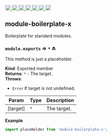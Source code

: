 <a
  href="https://travis-ci.org/Xotic750/module-boilerplate-x"
  title="Travis status">
<img
  src="https://travis-ci.org/Xotic750/module-boilerplate-x.svg?branch=master"
  alt="Travis status" height="18">
</a>
<a
  href="https://david-dm.org/Xotic750/module-boilerplate-x"
  title="Dependency status">
<img src="https://david-dm.org/Xotic750/module-boilerplate-x/status.svg"
  alt="Dependency status" height="18"/>
</a>
<a
  href="https://david-dm.org/Xotic750/module-boilerplate-x?type=dev"
  title="devDependency status">
<img src="https://david-dm.org/Xotic750/module-boilerplate-x/dev-status.svg"
  alt="devDependency status" height="18"/>
</a>
<a
  href="https://badge.fury.io/js/module-boilerplate-x"
  title="npm version">
<img src="https://badge.fury.io/js/module-boilerplate-x.svg"
  alt="npm version" height="18">
</a>
<a
  href="https://www.jsdelivr.com/package/npm/module-boilerplate-x"
  title="jsDelivr hits">
<img src="https://data.jsdelivr.com/v1/package/npm/module-boilerplate-x/badge?style=rounded"
  alt="jsDelivr hits" height="18">
</a>
<a
  href="https://bettercodehub.com/results/Xotic750/module-boilerplate-x"
  title="bettercodehub score">
<img src="https://bettercodehub.com/edge/badge/Xotic750/module-boilerplate-x?branch=master"
  alt="bettercodehub score" height="18">
</a>
<a
  href="https://coveralls.io/github/Xotic750/module-boilerplate-x?branch=master"
  title="Coverage Status">
<img src="https://coveralls.io/repos/github/Xotic750/module-boilerplate-x/badge.svg?branch=master"
  alt="Coverage Status" height="18">
</a>

<a name="module_module-boilerplate-x"></a>

## module-boilerplate-x

Boilerplate for standard modules.

<a name="exp_module_module-boilerplate-x--module.exports"></a>

### `module.exports` ⇒ <code>\*</code> ⏏

This method is just a placeholder.

**Kind**: Exported member  
**Returns**: <code>\*</code> - The target.  
**Throws**:

- <code>Error</code> If target is not undefined.

| Param    | Type            | Description |
| -------- | --------------- | ----------- |
| [target] | <code>\*</code> | The target. |

**Example**

```js
import placeHolder from 'module-boilerplate-x';
```
